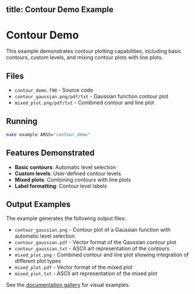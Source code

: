 title: Contour Demo Example
---

# Contour Demo

This example demonstrates contour plotting capabilities, including basic contours, custom levels, and mixing contour plots with line plots.

## Files

- `contour_demo.f90` - Source code
- `contour_gaussian.png/pdf/txt` - Gaussian function contour plot
- `mixed_plot.png/pdf/txt` - Combined contour and line plot

## Running

```bash
make example ARGS="contour_demo"
```

## Features Demonstrated

- **Basic contours**: Automatic level selection
- **Custom levels**: User-defined contour levels
- **Mixed plots**: Combining contours with line plots
- **Label formatting**: Contour level labels

## Output Examples

The example generates the following output files:
- `contour_gaussian.png` - Contour plot of a Gaussian function with automatic level selection
- `contour_gaussian.pdf` - Vector format of the Gaussian contour plot
- `contour_gaussian.txt` - ASCII art representation of the contours
- `mixed_plot.png` - Combined contour and line plot showing integration of different plot types
- `mixed_plot.pdf` - Vector format of the mixed plot
- `mixed_plot.txt` - ASCII art representation of the mixed plot

See the [documentation gallery](https://lazy-fortran.github.io/fortplot/) for visual examples.